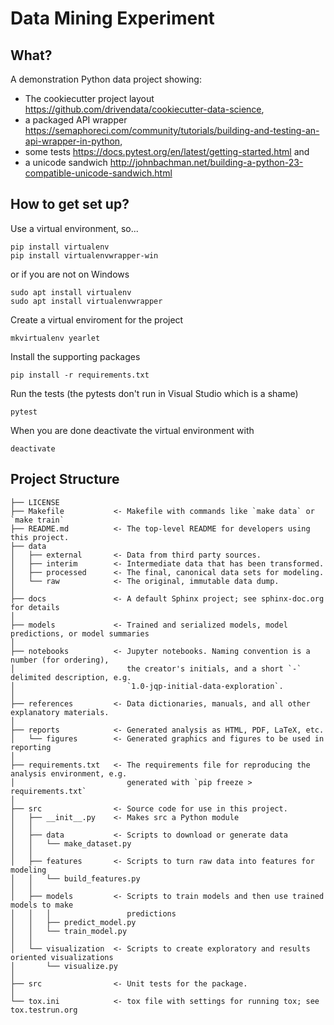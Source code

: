 # Data Mining Experiment

## What?

A demonstration Python data project showing:

* The cookiecutter project layout <https://github.com/drivendata/cookiecutter-data-science>,
* a packaged API wrapper <https://semaphoreci.com/community/tutorials/building-and-testing-an-api-wrapper-in-python>, 
* some tests <https://docs.pytest.org/en/latest/getting-started.html> and 
* a unicode sandwich <http://johnbachman.net/building-a-python-23-compatible-unicode-sandwich.html>

## How to get set up?

Use a virtual environment, so...

    pip install virtualenv
    pip install virtualenvwrapper-win

or if you are not on Windows

    sudo apt install virtualenv
    sudo apt install virtualenvwrapper

Create a virtual enviroment for the project

    mkvirtualenv yearlet

Install the supporting packages

    pip install -r requirements.txt

Run the tests (the pytests don't run in Visual Studio which is a shame)

    pytest

When you are done deactivate the virtual environment with

    deactivate

## Project Structure

```
├── LICENSE
├── Makefile           <- Makefile with commands like `make data` or `make train`
├── README.md          <- The top-level README for developers using this project.
├── data
│   ├── external       <- Data from third party sources.
│   ├── interim        <- Intermediate data that has been transformed.
│   ├── processed      <- The final, canonical data sets for modeling.
│   └── raw            <- The original, immutable data dump.
│
├── docs               <- A default Sphinx project; see sphinx-doc.org for details
│
├── models             <- Trained and serialized models, model predictions, or model summaries
│
├── notebooks          <- Jupyter notebooks. Naming convention is a number (for ordering),
│                         the creator's initials, and a short `-` delimited description, e.g.
│                         `1.0-jqp-initial-data-exploration`.
│
├── references         <- Data dictionaries, manuals, and all other explanatory materials.
│
├── reports            <- Generated analysis as HTML, PDF, LaTeX, etc.
│   └── figures        <- Generated graphics and figures to be used in reporting
│
├── requirements.txt   <- The requirements file for reproducing the analysis environment, e.g.
│                         generated with `pip freeze > requirements.txt`
│
├── src                <- Source code for use in this project.
│   ├── __init__.py    <- Makes src a Python module
│   │
│   ├── data           <- Scripts to download or generate data
│   │   └── make_dataset.py
│   │
│   ├── features       <- Scripts to turn raw data into features for modeling
│   │   └── build_features.py
│   │
│   ├── models         <- Scripts to train models and then use trained models to make
│   │   │                 predictions
│   │   ├── predict_model.py
│   │   └── train_model.py
│   │
│   └── visualization  <- Scripts to create exploratory and results oriented visualizations
│       └── visualize.py
│
├── src                <- Unit tests for the package.
│
└── tox.ini            <- tox file with settings for running tox; see tox.testrun.org
```
